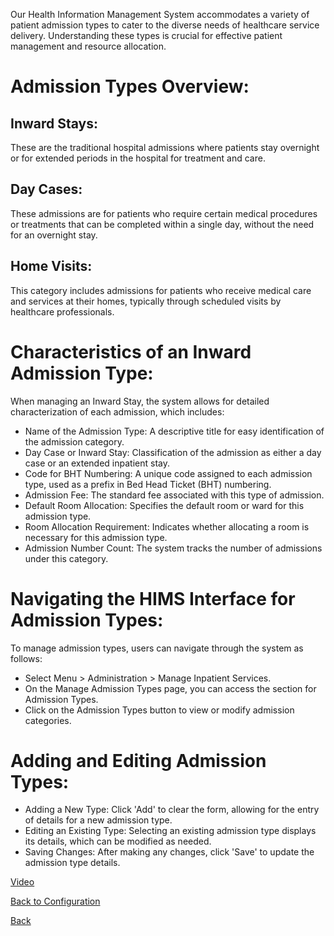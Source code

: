 Our Health Information Management System accommodates a variety of patient admission types to cater to the diverse needs of healthcare service delivery. Understanding these types is crucial for effective patient management and resource allocation.

# Admission Types Overview:

## Inward Stays: 
These are the traditional hospital admissions where patients stay overnight or for extended periods in the hospital for treatment and care.

## Day Cases: 
These admissions are for patients who require certain medical procedures or treatments that can be completed within a single day, without the need for an overnight stay.

## Home Visits: 
This category includes admissions for patients who receive medical care and services at their homes, typically through scheduled visits by healthcare professionals.

# Characteristics of an Inward Admission Type:

When managing an Inward Stay, the system allows for detailed characterization of each admission, which includes:

* Name of the Admission Type: A descriptive title for easy identification of the admission category.
* Day Case or Inward Stay: Classification of the admission as either a day case or an extended inpatient stay.
* Code for BHT Numbering: A unique code assigned to each admission type, used as a prefix in Bed Head Ticket (BHT) numbering.
* Admission Fee: The standard fee associated with this type of admission.
* Default Room Allocation: Specifies the default room or ward for this admission type.
* Room Allocation Requirement: Indicates whether allocating a room is necessary for this admission type.
* Admission Number Count: The system tracks the number of admissions under this category.

# Navigating the HIMS Interface for Admission Types:

To manage admission types, users can navigate through the system as follows:

* Select Menu > Administration > Manage Inpatient Services.
* On the Manage Admission Types page, you can access the section for Admission Types.
* Click on the Admission Types button to view or modify admission categories.

# Adding and Editing Admission Types:

* Adding a New Type: Click 'Add' to clear the form, allowing for the entry of details for a new admission type.
* Editing an Existing Type: Selecting an existing admission type displays its details, which can be modified as needed.
* Saving Changes: After making any changes, click 'Save' to update the admission type details.

[Video](https://youtu.be/PVmezmrXOHo)

[Back to Configuration](https://github.com/hmislk/hmis/wiki/Inpatient-Configuration)

[Back](https://github.com/hmislk/hmis/wiki)

